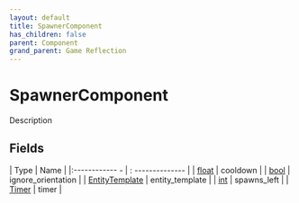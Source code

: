 ```yaml
---
layout: default
title: SpawnerComponent
has_children: false
parent: Component
grand_parent: Game Reflection
---
```

# SpawnerComponent
Description 

## Fields
| Type | Name |
|:------------ - | : -------------- |
| [float](game-reflection/components/float.md) | cooldown |
| [bool](game-reflection/components/bool.md) | ignore_orientation |
| [EntityTemplate](game-reflection/classes/entity_template.md) | entity_template |
| [int](game-reflection/enums/int.md) | spawns_left |
| [Timer](game-reflection/classes/timer.md) | timer |

